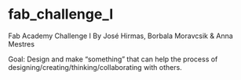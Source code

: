 # fab_challenge_I
Fab Academy Challenge I
By José Hirmas, Borbala Moravcsik & Anna Mestres

Goal:
Design and make “something” that can help the process of designing/creating/thinking/collaborating with others.
